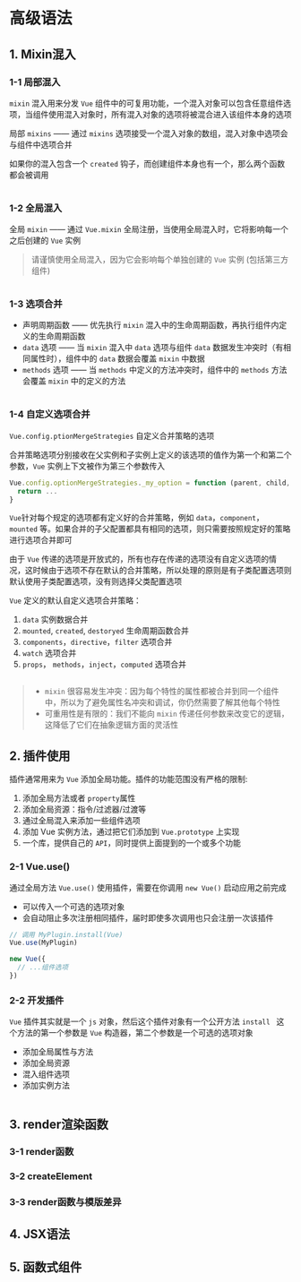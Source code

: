 # 高级语法

## 1. Mixin混入

### 1-1 局部混入

`mixin` 混入用来分发 `Vue` 组件中的可复用功能，一个混入对象可以包含任意组件选项，当组件使用混入对象时，所有混入对象的选项将被混合进入该组件本身的选项

局部 `mixins` —— 通过 `mixins` 选项接受一个混入对象的数组，混入对象中选项会与组件中选项合并

如果你的混入包含一个 `created` 钩子，而创建组件本身也有一个，那么两个函数都会被调用

```
```



### 1-2 全局混入

全局 `mixin` —— 通过 `Vue.mixin` 全局注册，当使用全局混入时，它将影响每一个之后创建的 `Vue` 实例

> 请谨慎使用全局混入，因为它会影响每个单独创建的 `Vue` 实例 (包括第三方组件)

```
```



### 1-3 选项合并

* 声明周期函数 —— 优先执行 `mixin` 混入中的生命周期函数，再执行组件内定义的生命周期函数
* `data` 选项 —— 当 `mixin` 混入中 `data` 选项与组件 `data` 数据发生冲突时（有相同属性时），组件中的 `data` 数据会覆盖 `mixin` 中数据
* `methods` 选项 —— 当 `methods` 中定义的方法冲突时，组件中的 `methods` 方法会覆盖 `mixin` 中的定义的方法

```
```



### 1-4 自定义选项合并

`Vue.config.ptionMergeStrategies` 自定义合并策略的选项

合并策略选项分别接收在父实例和子实例上定义的该选项的值作为第一个和第二个参数，`Vue` 实例上下文被作为第三个参数传入

```js
Vue.config.optionMergeStrategies._my_option = function (parent, child, vm) {
  return ...
}
```

`Vue`针对每个规定的选项都有定义好的合并策略，例如 `data`，`component`，`mounted` 等。如果合并的子父配置都具有相同的选项，则只需要按照规定好的策略进行选项合并即可

由于 `Vue` 传递的选项是开放式的，所有也存在传递的选项没有自定义选项的情况，这时候由于选项不存在默认的合并策略，所以处理的原则是有子类配置选项则默认使用子类配置选项，没有则选择父类配置选项

`Vue` 定义的默认自定义选项合并策略：

1. `data` 实例数据合并
2. `mounted`, `created`, `destoryed` 生命周期函数合并
3. `components`，`directive`，`filter` 选项合并
4. `watch` 选项合并
5. `props`， `methods`，`inject`，`computed` 选项合并

```
```

> - `mixin` 很容易发生冲突：因为每个特性的属性都被合并到同一个组件中，所以为了避免属性名冲突和调试，你仍然需要了解其他每个特性
> - 可重用性是有限的：我们不能向 `mixin` 传递任何参数来改变它的逻辑，这降低了它们在抽象逻辑方面的灵活性



## 2. 插件使用

插件通常用来为 `Vue` 添加全局功能。插件的功能范围没有严格的限制:

1. 添加全局方法或者 `property`属性
2. 添加全局资源：指令/过滤器/过渡等
3. 通过全局混入来添加一些组件选项
4. 添加 Vue 实例方法，通过把它们添加到 `Vue.prototype` 上实现
5. 一个库，提供自己的 `API`，同时提供上面提到的一个或多个功能



### 2-1 Vue.use()

通过全局方法 `Vue.use()` 使用插件，需要在你调用 `new Vue()` 启动应用之前完成

* 可以传入一个可选的选项对象
* 会自动阻止多次注册相同插件，届时即使多次调用也只会注册一次该插件

```js
// 调用 MyPlugin.install(Vue)
Vue.use(MyPlugin)

new Vue({
  // ...组件选项
})
```



### 2-2 开发插件

`Vue` 插件其实就是一个 `js` 对象，然后这个插件对象有一个公开方法 `install ` 这个方法的第一个参数是 `Vue` 构造器，第二个参数是一个可选的选项对象

* 添加全局属性与方法
* 添加全局资源
* 混入组件选项
* 添加实例方法

```
```



## 3. render渲染函数

### 3-1 render函数



### 3-2 createElement



### 3-3 render函数与模版差异



## 4. JSX语法



## 5. 函数式组件

